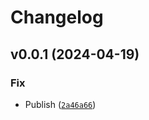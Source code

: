 # Changelog

## v0.0.1 (2024-04-19)

### Fix

- Publish ([`2a46a66`](https://github.com/bdraco/uart-devices/commit/2a46a6644a3b80d33a2236e9cb0360328a3e66b9))
